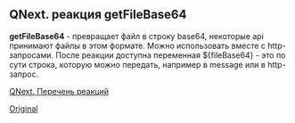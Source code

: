 ## QNext. реакция getFileBase64

**getFileBase64** - превращает файл в строку base64, некоторые api принимают файлы в этом формате. Можно использовать вместе с http-запросами. После реакции доступна переменная ${fileBase64} - это по сути строка, которую можно передать, например в message или в http-запрос.



[QNext. Перечень реакций](/docs-test/reactions)
  
[Original](https://telegra.ph/QNext-admin-reaction-getFileBase64-05-09)